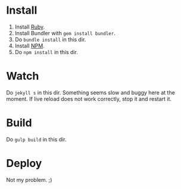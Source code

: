 # Install
1. Install [Ruby](https://gorails.com/setup/).
2. Install Bundler with `gem install bundler`.
3. Do `bundle install` in this dir.
4. Install [NPM](https://docs.npmjs.com/getting-started/installing-node).
5. Do `npm install` in this dir.

# Watch
Do `jekyll s` in this dir. Something seems slow and buggy here at the moment. If live reload does not work correctly, stop it and restart it.

# Build
Do `gulp build` in this dir.

# Deploy
Not my problem. ;)
